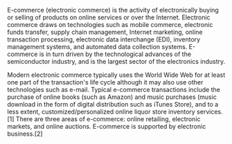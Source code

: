 E-commerce (electronic commerce) is the activity of electronically buying or selling of products on online services or over the Internet. Electronic commerce draws on technologies such as mobile commerce, electronic funds transfer, supply chain management, Internet marketing, online transaction processing, electronic data interchange (EDI), inventory management systems, and automated data collection systems. E-commerce is in turn driven by the technological advances of the semiconductor industry, and is the largest sector of the electronics industry.

Modern electronic commerce typically uses the World Wide Web for at least one part of the transaction's life cycle although it may also use other technologies such as e-mail. Typical e-commerce transactions include the purchase of online books (such as Amazon) and music purchases (music download in the form of digital distribution such as iTunes Store), and to a less extent, customized/personalized online liquor store inventory services.[1] There are three areas of e-commerce: online retailing, electronic markets, and online auctions. E-commerce is supported by electronic business.[2]

